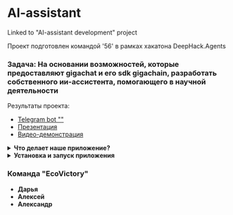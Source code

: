 # AI-assistant
Linked to "AI-assistant development" project


Проект подготовлен командой '56' в рамках хакатона DeepHack.Agents

### Задача: На основании возможностей, которые предоставляют gigachat и его sdk gigachain, разработать собственного ии-ассистента, помогающего в научной деятельности

Результаты проекта:

- [Telegram bot &#34;&#34;]()
- [Презентация]()
- [Видео-демонстрация]()

<details><summary><b>Что делает наше приложение?</b></summary>

</details>


<details><summary><b>Установка и запуск приложения</b></summary>

- склонируйте репозиторий  `https://github.com/daria-kashina/AI-assistant.git`

</details>


### Команда "EcoVictory"

- **Дарья**
- **Алексей** 
- **Александр** 

